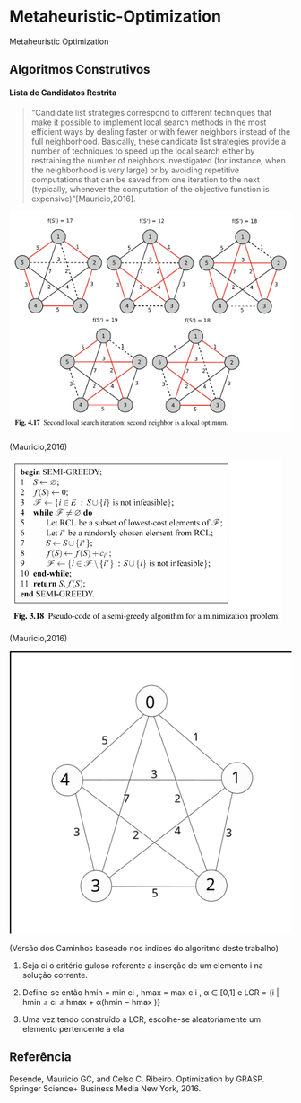 # Metaheuristic-Optimization
Metaheuristic Optimization

## Algoritmos Construtivos

#### Lista de Candidatos Restrita

>"Candidate list strategies correspond to different techniques that make it possible to implement local search methods in the most efficient ways by dealing faster or with fewer neighbors instead of the full neighborhood. Basically, these candidate
list strategies provide a number of techniques to speed up the local search either by restraining the number of neighbors investigated (for instance, when the neighborhood is very large) or by avoiding repetitive computations that can be saved from
one iteration to the next (typically, whenever the computation of the objective function is expensive)"[Mauricio,2016].

![Caminhos](https://github.com/drinith/Metaheuristic-Optimization/blob/main/RCL_caminhos.png)

(Mauricio,2016)

![Algoritmo semi-goluso](https://github.com/drinith/Metaheuristic-Optimization/blob/main/RCL.png)

(Mauricio,2016)

![Caminhos](https://github.com/drinith/Metaheuristic-Optimization/blob/main/tsp.svg)

(Versão dos Caminhos baseado nos indices do algoritmo deste trabalho)


1. Seja ci o critério guloso referente a inserção de um elemento i na solução corrente.

2. Define-se então hmin = min ci , hmax = max c i , α ∈ [0,1] e LCR = {i | hmin ≤ ci ≤ hmax + α(hmin − hmax )}

3. Uma vez tendo construído a LCR, escolhe-se aleatoriamente
um elemento pertencente a ela.


## Referência
Resende, Mauricio GC, and Celso C. Ribeiro. Optimization by  GRASP. Springer Science+ Business Media New York, 2016.